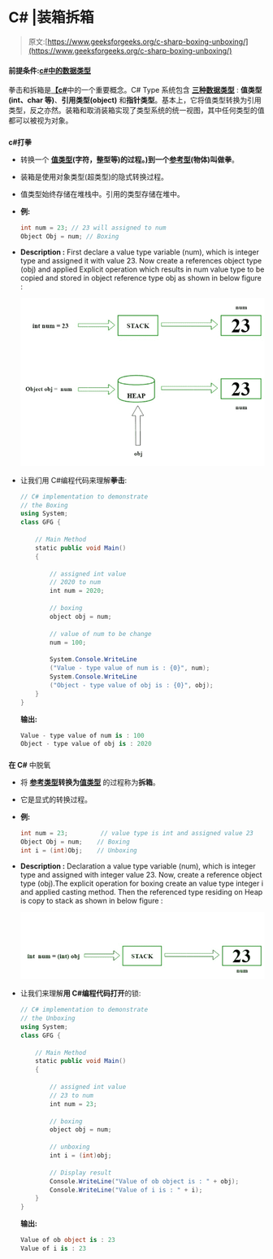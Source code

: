 # C# |装箱拆箱

> 原文:[https://www.geeksforgeeks.org/c-sharp-boxing-unboxing/](https://www.geeksforgeeks.org/c-sharp-boxing-unboxing/)

#### 前提条件:[c#中的数据类型](https://www.geeksforgeeks.org/c-data-types-2/)

拳击和拆箱是[**【c#**](https://www.geeksforgeeks.org/introduction-to-c-sharp/)中的一个重要概念。C# Type 系统包含 [**三种数据类型**](https://www.geeksforgeeks.org/c-data-types-2/) : **值类型(int、char 等)**、**引用类型(object)** 和**指针类型**。基本上，它将值类型转换为引用类型，反之亦然。装箱和取消装箱实现了类型系统的统一视图，其中任何类型的值都可以被视为对象。

### 

**c#打拳**

*   转换一个 **[值类型](https://www.geeksforgeeks.org/c-data-types-2/)(字符，整型等)的过程。)到一个[参考型](https://www.geeksforgeeks.org/c-data-types-2/)(物体)**叫做**拳**。
*   装箱是使用对象类型(超类型)的隐式转换过程。
*   值类型始终存储在堆栈中。引用的类型存储在堆中。
*   **例:**

    ```cs
    int num = 23; // 23 will assigned to num
    Object Obj = num; // Boxing

    ```

*   **Description :** First declare a value type variable (num), which is integer type and assigned it with value 23\. Now create a references object type (obj) and applied Explicit operation which results in num value type to be copied and stored in object reference type obj as shown in below figure :

    [![Boxing](img/909df955b5e914a8eaf5b76488dd047f.png)](https://media.geeksforgeeks.org/wp-content/uploads/Boxing.jpg)

*   让我们用 C#编程代码来理解**拳击**:

    ```cs
    // C# implementation to demonstrate
    // the Boxing
    using System;
    class GFG {

        // Main Method
        static public void Main()
        {

            // assigned int value
            // 2020 to num
            int num = 2020;

            // boxing
            object obj = num;

            // value of num to be change
            num = 100;

            System.Console.WriteLine
            ("Value - type value of num is : {0}", num);
            System.Console.WriteLine
            ("Object - type value of obj is : {0}", obj);
        }
    }
    ```

    **输出:**

    ```cs
    Value - type value of num is : 100
    Object - type value of obj is : 2020

    ```

### 

**在 C#** 中脱氧

*   将 **[参考类型](https://www.geeksforgeeks.org/c-data-types-2/)转换为[值类型](https://www.geeksforgeeks.org/c-data-types-2/)** 的过程称为**拆箱**。
*   它是显式的转换过程。
*   **例:**

    ```cs
    int num = 23;         // value type is int and assigned value 23
    Object Obj = num;    // Boxing
    int i = (int)Obj;    // Unboxing

    ```

*   **Description :** Declaration a value type variable (num), which is integer type and assigned with integer value 23\. Now, create a reference object type (obj).The explicit operation for boxing create an value type integer i and applied casting method. Then the referenced type residing on Heap is copy to stack as shown in below figure :

    [![Unboxing](img/3878db31be8126b2ce4e8bee1061b1af.png)](https://media.geeksforgeeks.org/wp-content/uploads/Unboxing.jpg)

*   让我们来理解**用 C#编程代码打开**的锁:

    ```cs
    // C# implementation to demonstrate
    // the Unboxing
    using System;
    class GFG {

        // Main Method
        static public void Main()
        {

            // assigned int value
            // 23 to num
            int num = 23;

            // boxing
            object obj = num;

            // unboxing
            int i = (int)obj;

            // Display result
            Console.WriteLine("Value of ob object is : " + obj);
            Console.WriteLine("Value of i is : " + i);
        }
    }
    ```

    **输出:**

    ```cs
    Value of ob object is : 23
    Value of i is : 23

    ```